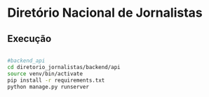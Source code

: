 # Diretório Nacional de Jornalistas

## Execução

```sh

#backend_api
cd diretorio_jornalistas/backend/api
source venv/bin/activate
pip install -r requirements.txt
python manage.py runserver

```